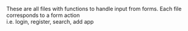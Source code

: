 These are all files with functions to handle input from forms. Each file corresponds to a form action  
i.e. login, register, search, add app